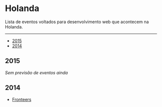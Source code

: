 # Holanda

Lista de eventos voltados para desenvolvimento web que acontecem na Holanda.

----

* [2015](#2015)
* [2014](#2014)

## 2015

*Sem previsão de eventos ainda*

## 2014

- [Fronteers](https://fronteers.nl/)
